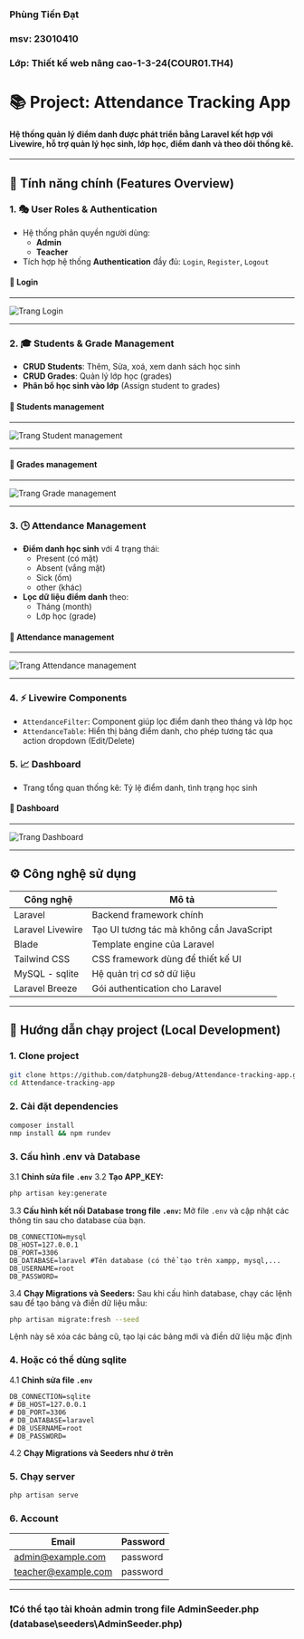 ### Phùng Tiến Đạt 
### msv: 23010410
### Lớp: Thiết kế web nâng cao-1-3-24(COUR01.TH4)
# 📚 Project: Attendance Tracking App
#### Hệ thống quản lý điểm danh được phát triển bằng **Laravel** kết hợp với **Livewire**, hỗ trợ quản lý học sinh, lớp học, điểm danh và theo dõi thống kê.
---
## 🚀 Tính năng chính (Features Overview)
### 1. 🎭 User Roles & Authentication
- Hệ thống phân quyền người dùng:
  - **Admin**
  - **Teacher**
- Tích hợp hệ thống **Authentication** đầy đủ: `Login`, `Register`, `Logout`
#### 📸 Login
***
![Trang Login](assets/login.png)
***
### 2. 🎓 Students & Grade Management
- **CRUD Students**: Thêm, Sửa, xoá, xem danh sách học sinh
- **CRUD Grades**: Quản lý lớp học (grades)
- **Phân bổ học sinh vào lớp** (Assign student to grades)
#### 📸 Students management
***
![Trang Student management](assets/student-mangagement.png)
***
#### 📸 Grades management
***
![Trang Grade management](assets/grades-management.png)
***
### 3. 🕒 Attendance Management
- **Điểm danh học sinh** với 4 trạng thái:
    - Present (có mặt)
    - Absent (vắng mặt)
    - Sick (ốm)
    - other (khác)
- **Lọc dữ liệu điểm danh** theo:
    - Tháng (month)
    - Lớp học (grade)
#### 📸 Attendance management
***
![Trang Attendance management](assets/attendance-management.png)
***
### 4. ⚡ Livewire Components
- `AttendanceFilter`: Component giúp lọc điểm danh theo tháng và lớp học
- `AttendanceTable`: Hiển thị bảng điểm danh, cho phép tương tác qua action dropdown (Edit/Delete)
### 5. 📈 Dashboard
- Trang tổng quan thống kê: Tỷ lệ điểm danh, tình trạng học sinh
#### 📸 Dashboard
***
![Trang Dashboard](assets/dashboard.png)
***
## ⚙️ Công nghệ sử dụng
| Công nghệ       | Mô tả                                   |
|----------------|------------------------------------------|
| Laravel        | Backend framework chính                  |
| Laravel Livewire | Tạo UI tương tác mà không cần JavaScript |
| Blade          | Template engine của Laravel              |
| Tailwind CSS   | CSS framework dùng để thiết kế UI        |
| MySQL - sqlite | Hệ quản trị cơ sở dữ liệu                |
| Laravel Breeze | Gói authentication cho Laravel           |

---
## 🧪 Hướng dẫn chạy project (Local Development)
### 1. Clone project
```bash
git clone https://github.com/datphung28-debug/Attendance-tracking-app.git
cd Attendance-tracking-app
```
### 2. Cài đặt dependencies
```bash
composer install
nmp install && npm rundev
```
### 3. Cấu hình **.env** và **Database**
3.1  **Chỉnh sửa file `.env`**
3.2  **Tạo APP_KEY:**
```bash
php artisan key:generate
```
3.3  **Cấu hình kết nối Database trong file `.env`:**
Mở file `.env` và cập nhật các thông tin sau cho database của bạn.

```dotenv
DB_CONNECTION=mysql
DB_HOST=127.0.0.1
DB_PORT=3306
DB_DATABASE=laravel #Tên database (có thể tạo trên xampp, mysql,...
DB_USERNAME=root
DB_PASSWORD=
```

3.4  **Chạy Migrations và Seeders:**
Sau khi cấu hình database, chạy các lệnh sau để tạo bảng và điền dữ liệu mẫu:
```bash
php artisan migrate:fresh --seed
```
Lệnh này sẽ xóa các bảng cũ, tạo lại các bảng mới và điền dữ liệu mặc định
### 4. Hoặc có thể dùng **sqlite**
 4.1 **Chỉnh sửa file `.env`**
   ```dotenv
   DB_CONNECTION=sqlite
   # DB_HOST=127.0.0.1
   # DB_PORT=3306
   # DB_DATABASE=laravel
   # DB_USERNAME=root
   # DB_PASSWORD=
   ```
 4.2 **Chạy Migrations và Seeders như ở trên**   
### 5. Chạy server
```bash
php artisan serve
```
### 6. Account
| Email    | Password    |
|----------|-------------|
| admin@example.com    | password    |
| teacher@example.com    | password    |
---
### ❗Có thể tạo tài khoản **admin** trong file AdminSeeder.php (database\seeders\AdminSeeder.php)

